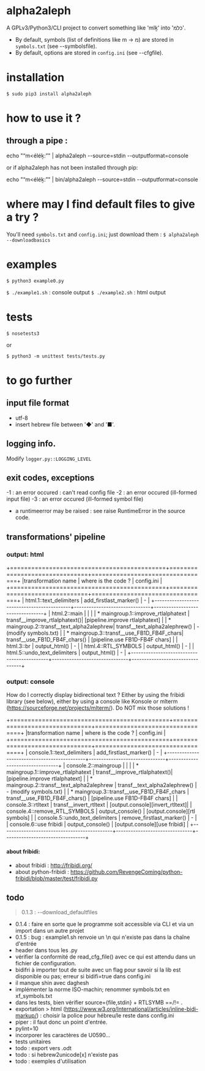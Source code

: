 # alpha2aleph
A GPLv3/Python3/CLI project to convert something like 'mlḵ' into 'כלמ'.

* By default, symbols (list of definitions like m → מ) are stored in `symbols.txt` (see --symbolsfile).
* By default, options are stored in `config.ini` (see --cfgfile).

# installation
`$ sudo pip3 install alpha2aleph`

# how to use it ?
## through a pipe :
echo "“m<éléḵ:”" | alpha2aleph --source=stdin --outputformat=console

or if alpha2aleph has not been installed through pip:

echo "“m<éléḵ:”" | bin/alpha2aleph --source=stdin --outputformat=console

# where may I find default files to give a try ?
You'll need `symbols.txt` and `config.ini`; just download them :
`$ alpha2aleph --downloadbasics`

# examples
`$ python3 example0.py`

`$ ./example1.sh` : console output
`$ ./example2.sh` : html output

# tests
`$ nosetests3`

or

`$ python3 -m unittest tests/tests.py`

# to go further
## input file format
* utf-8
* insert hebrew file between '◆' and '■'.


## logging info.
Modify `logger.py::LOGGING_LEVEL`

## exit codes, exceptions
-1 : an error occured : can't read config file
-2 : an error occured (ill-formed input file)
-3 : an error occured (ill-formed symbol file)

* a runtimeerror may be raised : see raise RuntimeError in the source code.

## transformations' pipeline
### output: html

+============================================+===============================+=================================+
|transformation name                         | where is the code ?           | config.ini                      |
+============================================+===============================+=================================+
| html.1::text_delimiters                    | add_firstlast_marker()        | -                               |
+--------------------------------------------+-------------------------------+---------------------------------+
| html.2::main                               |                               |                                 |
|  * maingroup.1::improve_rtlalphatext       | transf__improve_rtlalphatext()| [pipeline.improve rtlalphatext] |
|  * maingroup.2::transf__text_alpha2alephrew| transf__text_alpha2alephrew() | - (modify symbols.txt)          |
|  * maingroup.3::transf__use_FB1D_FB4F_chars| transf__use_FB1D_FB4F_chars() | [pipeline.use FB1D-FB4F chars]  |
| html.3::br                                 | output_html()                 | -                               |
| html.4::RTL_SYMBOLS                        | output_html()                 | -                               |
| html.5::undo_text_delimiters               | output_html()                 | -                               |
+--------------------------------------------+-------------------------------+---------------------------------+

### output: console

How do I correctly display bidirectional text ?
Either by using the fribidi library (see below), either by using a console like Konsole or mlterm (https://sourceforge.net/projects/mlterm/). Do NOT mix those solutions !

+=============================================+===============================+=================================+
|transformation name                          | where is the code ?           | config.ini                      |
+=============================================+===============================+=================================+
| console.1::text_delimiters                  | add_firstlast_marker()        | -                               |
+---------------------------------------------+-------------------------------+---------------------------------+
| console.2::maingroup                        |                               |                                 |
|  * maingroup.1::improve_rtlalphatext        | transf__improve_rtlalphatext()| [pipeline.improve rtlalphatext] |
|  * maingroup.2::transf__text_alpha2alephrew | transf__text_alpha2alephrew() | - (modify symbols.txt)          |
|  * maingroup.3::transf__use_FB1D_FB4F_chars | transf__use_FB1D_FB4F_chars() | [pipeline.use FB1D-FB4F chars]  |
| console.3::rtltext                          | transf__invert_rtltext        | [output.console][invert_rtltext]|
| console.4::remove_RTL_SYMBOLS               | output_console()              | [output.console][rtl symbols]   |
| console.5::undo_text_delimiters             | remove_firstlast_marker()     | -                               |
| console.6::use fribidi                      | output_console()              | [output.console][use fribidi]   |
+---------------------------------------------+-------------------------------+---------------------------------+

#### about fribidi:
* about fribidi : http://fribidi.org/
* about python-fribidi : https://github.com/RevengeComing/python-fribidi/blob/master/test/fribidi.py

## todo
> 0.1.3 : --download_defaultfiles

- 0.1.4 : faire en sorte que le programme soit accessible via CLI et via un import dans un autre projet
- 0.1.5 : bug : example1.sh renvoie un \n qui n'existe pas dans la chaîne d'entrée
- header dans tous les .py
- vérifier la conformité de read_cfg_file() avec ce qui est attendu dans un fichier de configuration.
- bidifri à importer tout de suite avec un flag pour savoir si la lib est disponible ou pas; erreur si bidifi=true dans config.ini
- il manque shin avec daghesh
- implémenter la norme ISO-machin; renommer symbols.txt en xf_symbols.txt
- dans les tests, bien vérifier source={file,stdin} + RTLSYMB ==/!= .
- exportation > html (https://www.w3.org/International/articles/inline-bidi-markup/) : choisir la police pour hébreu/le reste dans config.ini
- piper : il faut donc un point d'entrée.
- pylint=10
- incorporer les caractères de U0590...
- tests unitaires
- todo : export vers .odt
- todo : si hebrew2unicode[x] n'existe pas
- todo : exemples d'utilisation

